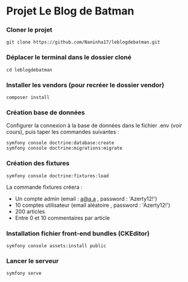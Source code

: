 # Projet Le Blog de Batman

### Cloner le projet

````
git clone https://github.com/Naninha17/leblogdebatman.git
````

### Déplacer le terminal dans le dossier cloné
```
cd leblogdebatman
```

### Installer les vendors (pour recréer le dossier vendor)
```
composer install
```

### Création base de données 
Configurer la connexion à la base de données dans le fichier .env (voir cours), puis taper les commandes suivantes :
```
symfony console doctrine:database:create
symfony console doctrine:migrations:migrate
```

### Création des fixtures
````
symfony console doctrine:fixtures:load
````
La commande fixtures créera : 
* Un compte admin (email : a@a.a , password : 'Azerty12!')
* 10 comptes utilisateur (email aléatoire , password : 'Azerty12!')
* 200 articles
* Entre 0 et 10 commentaires par article

### Installation fichier front-end bundles (CKEditor)
````
symfony console assets:install public
````

### Lancer le serveur
```
symfony serve
```